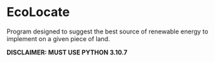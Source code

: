 # EcoLocate
Program designed to suggest the best source of renewable energy to implement on a given piece of land.

**DISCLAIMER: MUST USE PYTHON 3.10.7**
